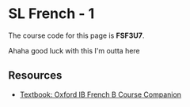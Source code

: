 # SL French - 1

The course code for this page is **FSF3U7**.

Ahaha good luck with this I'm outta here

## Resources

 - [Textbook: Oxford IB French B Course Companion](/resources/g11/textbook-french-b-second-edition.pdf)
